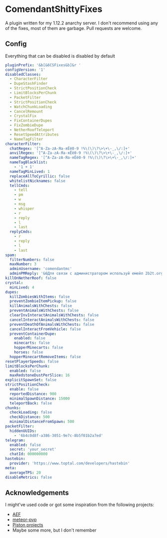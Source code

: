 # ComendantShittyFixes

A plugin written for my 1.12.2 anarchy server. I don't recommend using any of the fixes, most of them are garbage. Pull requests are welcome.

## Config

Everything that can be disabled is disabled by default

```yml
pluginPrefix: '&b[&6CSFixes&b]&r '
configVersion: '1'
disabledClasses:
  - CharacterFilter
  - DupeStashFinder
  - StrictPositionCheck
  - LimitBlocksPerChunk
  - PacketFilter
  - StrictPositionCheck
  - WatchChunkLoading
  - CancelRemount
  - CrystalFix
  - FixContainerDupes
  - FixZombieDupe
  - NetherRoofTeleport
  - ResetSpeedAttributes
  - NameTagFilter
characterFilter:
  chatRegex: '[^A-Za-zА-Яа-яЁё0-9 !%\(\)\?\>\+\-_,\/:]+'
  anvilRegex: '[^A-Za-zА-Яа-яЁё0-9 !%\(\)\?\>\+\-_,\/:]+'
  nameTagRegex: '[^A-Za-zА-Яа-яЁё0-9 !%\(\)\?\>\+\-_,\/:]+'
  nameTagBlacklist:
    - '1 + 1'
  nameTagMinLived: 1
  replaceAllToCyrillic: false
  whitelistNicknames: false
  tellCmds:
    - tell
    - pm
    - w
    - msg
    - whisper
    - r
    - reply
    - l
    - last
  replyCmds:
    - r
    - reply
    - l
    - last
spam:
  filterNumbers: false
  maxNumber: 3
  adminUsername: 'comendantmc'
  adminPMReply: '&6Для связи с администратором используй емейл 2b2t.org.ru@gmail.com (или /r)'
killOnNetherRoof: false
crystal:
  minLived: 4
dupes:
  killZombiesWithItems: false
  preventZombieItemPickup: false
  killAnimalsWithChests: false
  preventAnimalsWithChests: false
  clearInvInteractAnimalsWithChests: false
  cancelInteractAnimalsWithChests: false
  preventDeathOfAnimalsWithChests: false
  cancelInteractFromVehicle: false
  preventContainerDupe:
    enabled: false
    minecarts: false
    hopperMinecarts: false
    horses: false
  hopperMinecartRemoveItems: false
resetPlayerSpeeds: false
limitBlocksPerChunk:
  enabled: false
  maxRedstoneDustPerSlice: 16
explicitSpawnSet: false
strictPositionCheck:
  enable: false
  reportedDistance: 900
  minimalSpawnDistance: 15000
  teleportBack: false
chunks:
  checkLoading: false
  checkDistance: 500
  minimalDistanceFromSpawn: 500
packetFilter:
  hiddenUUIDs:
    - '6b4c0d8f-a386-3051-9e7c-8b5f01b2a7ed'
telegram:
  enabled: false
  secret: 'your_secret'
  chatId: 000000000
hastebin:
  provider: 'https://www.toptal.com/developers/hastebin'
meta:
  averageTPS: 20
disableMetrics: false
```

## Acknowledgements

I might've used code or got some inspiration from the following projects: 

* [AEF](https://github.com/moom0o/AnarchyExploitFixes)
* [meteor-pvp](https://github.com/MeteorDevelopment/meteor-pvp)
* [Piston projects](https://github.com/AlexProgrammerDE?tab=repositories)
* Maybe some more, but I don't remember